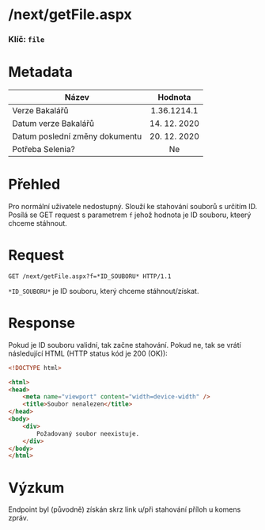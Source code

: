# **/next/getFile.aspx**
### Klíč: `file`

# Metadata
| Název                             | Hodnota                    |
|-----------------------------------|:--------------------------:|
| Verze Bakalářů                    | 1.36.1214.1                |
| Datum verze Bakalářů              | 14. 12. 2020               |
| Datum poslední změny dokumentu    | 20. 12. 2020               |
| Potřeba Selenia?                  | Ne                         |

# Přehled
Pro normální uživatele nedostupný. Slouží ke stahování souborů s určitím ID. Posílá se GET request s parametrem `f` jehož hodnota je ID souboru, kteerý chceme stáhnout.

# Request
```http
GET /next/getFile.aspx?f=*ID_SOUBORU* HTTP/1.1
```
`*ID_SOUBORU*` je ID souboru, který chceme stáhnout/získat.

# Response
Pokud je ID souboru validní, tak začne stahování. Pokud ne, tak se vrátí následující HTML (HTTP status kód je 200 (OK)):
```html
<!DOCTYPE html>

<html>
<head>
    <meta name="viewport" content="width=device-width" />
    <title>Soubor nenalezen</title>
</head>
<body>
    <div> 
        Požadovaný soubor neexistuje.
    </div>
</body>
</html>
```

# Výzkum
Endpoint byl (původně) získán skrz link u/při stahování příloh u komens zpráv.
